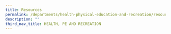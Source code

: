 ```yaml
---
title: Resources
permalink: /departments/health-physical-education-and-recreation/resources/
description: ""
third_nav_title: HEALTH, PE AND RECREATION
---
```


